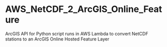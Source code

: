 # AWS_NetCDF_2_ArcGIS_Online_Feature
ArcGIS API for Python script runs in AWS Lambda to convert NetCDF stations to an ArcGIS Online Hosted Feature Layer
